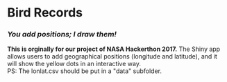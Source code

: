 # Bird Records
### *You add positions; I draw them!*
**This is orginally for our project of NASA Hackerthon 2017.** The Shiny app allows users to add geographical positions (longitude and latitude), and it will show the yellow dots in an interactive way.<br>
PS: The lonlat.csv should be put in a "data" subfolder.
